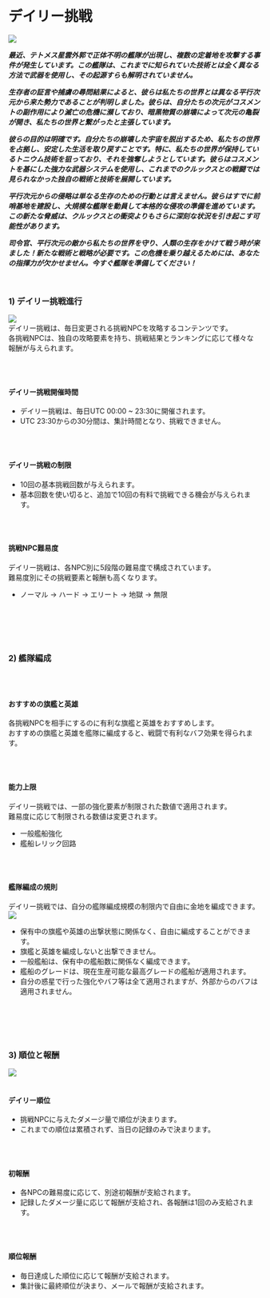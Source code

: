 # デイリー挑戦
![](https://astrokings.s3.ap-northeast-2.amazonaws.com/html/img/help/2001_01.jpg)<br>

***最近、テトメス星雲外郭で正体不明の艦隊が出現し、複数の定着地を攻撃する事件が発生しています。この艦隊は、これまでに知られていた技術とは全く異なる方法で武器を使用し、その起源すらも解明されていません。***

***生存者の証言や捕虜の尋問結果によると、彼らは私たちの世界とは異なる平行次元から来た勢力であることが判明しました。彼らは、自分たちの次元がコスメントの副作用により滅亡の危機に瀕しており、暗黒物質の崩壊によって次元の亀裂が開き、私たちの世界と繋がったと主張しています。***

***彼らの目的は明確です。自分たちの崩壊した宇宙を脱出するため、私たちの世界を占拠し、安定した生活を取り戻すことです。特に、私たちの世界が保持しているトニウム技術を狙っており、それを強奪しようとしています。彼らはコスメントを基にした強力な武器システムを使用し、これまでのクルックスとの戦闘では見られなかった独自の戦術と技術を展開しています。***

***平行次元からの侵略は単なる生存のための行動とは言えません。彼らはすでに前哨基地を建設し、大規模な艦隊を動員して本格的な侵攻の準備を進めています。この新たな脅威は、クルックスとの衝突よりもさらに深刻な状況を引き起こす可能性があります。***

***司令官、平行次元の敵から私たちの世界を守り、人類の生存をかけて戦う時が来ました！新たな戦術と戦略が必要です。この危機を乗り越えるためには、あなたの指揮力が欠かせません。今すぐ艦隊を準備してください！***

<br>

### 1) デイリー挑戦進行
![](https://astrokings.s3.ap-northeast-2.amazonaws.com/html/img/help/2001_02.jpg)<br>
デイリー挑戦は、毎日変更される挑戦NPCを攻略するコンテンツです。<br>
各挑戦NPCは、独自の攻略要素を持ち、挑戦結果とランキングに応じて様々な報酬が与えられます。

<br>
<br>

#### デイリー挑戦開催時間
- デイリー挑戦は、毎日UTC 00:00 ~ 23:30に開催されます。
- UTC 23:30からの30分間は、集計時間となり、挑戦できません。

<br>
<br>

#### デイリー挑戦の制限
- 10回の基本挑戦回数が与えられます。
- 基本回数を使い切ると、追加で10回の有料で挑戦できる機会が与えられます。

<br>
<br>

#### 挑戦NPC難易度
デイリー挑戦は、各NPC別に5段階の難易度で構成されています。 <br>
難易度別にその挑戦要素と報酬も高くなります。
<br>

- ノーマル → ハード → エリート → 地獄 → 無限

<br>
<br>
<br>
<br>

### 2) 艦隊編成
<br>
<br>

#### おすすめの旗艦と英雄
各挑戦NPCを相手にするのに有利な旗艦と英雄をおすすめします。<br>
おすすめの旗艦と英雄を艦隊に編成すると、戦闘で有利なバフ効果を得られます。

<br>
<br>

#### 能力上限
デイリー挑戦では、一部の強化要素が制限された数値で適用されます。<br>
難易度に応じて制限される数値は変更されます。

- 一般艦船強化
- 艦船レリック回路

<br>
<br>

#### 艦隊編成の規則
デイリー挑戦では、自分の艦隊編成規模の制限内で自由に金地を編成できます。<br>
![](https://astrokings.s3.ap-northeast-2.amazonaws.com/html/img/help/2001_03.jpg)<br>

- 保有中の旗艦や英雄の出撃状態に関係なく、自由に編成することができます。
- 旗艦と英雄を編成しないと出撃できません。
- 一般艦船は、保有中の艦船数に関係なく編成できます。
- 艦船のグレードは、現在生産可能な最高グレードの艦船が適用されます。
- 自分の惑星で行った強化やバフ等は全て適用されますが、外部からのバフは適用されません。

<br>
<br>
<br>
<br>

### 3) 順位と報酬
![](https://astrokings.s3.ap-northeast-2.amazonaws.com/html/img/help/2001_04.jpg)
<br>
<br>

#### デイリー順位

- 挑戦NPCに与えたダメージ量で順位が決まります。
- これまでの順位は累積されず、当日の記録のみで決まります。

<br>
<br>

#### 初報酬

- 各NPCの難易度に応じて、別途初報酬が支給されます。
- 記録したダメージ量に応じて報酬が支給され、各報酬は1回のみ支給されます。

<br>
<br>

#### 順位報酬

- 毎日達成した順位に応じて報酬が支給されます。
- 集計後に最終順位が決まり、メールで報酬が支給されます。

